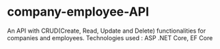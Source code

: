 # company-employee-API
An API with CRUD(Create, Read, Update and Delete) functionalities for companies and employees. Technologies used : ASP .NET Core, EF Core
